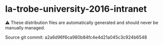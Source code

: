 # la-trobe-university-2016-intranet

:warning: These distribution files are automatically generated and should never be manually managed.

Source git commit: a2a6d96f6ca980b84fc4e4d21a045c3c924b6548
